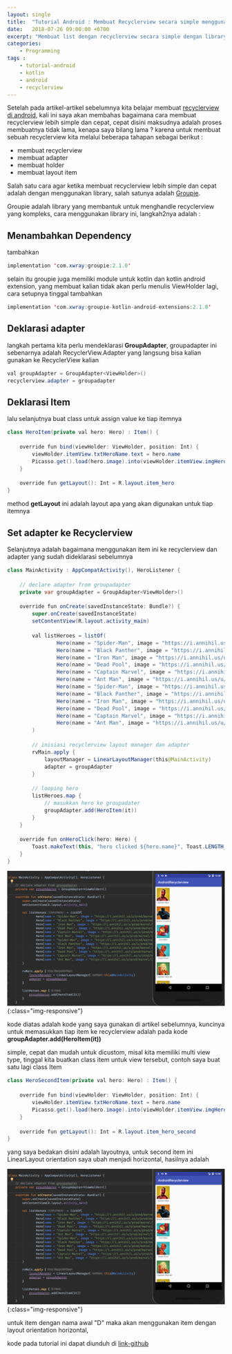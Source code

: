 ```yaml
---
layout: single
title:  "Tutorial Android : Membuat Recyclerview secara simple menggunakan Groupie"
date:   2018-07-26 09:00:00 +0700
excerpt: "Membuat list dengan recyclerview secara simple dengan library gropie"
categories: 
    - Programming
tags : 
    - tutorial-android
    - kotlin
    - android
    - recyclerview
---
```


Setelah pada artikel-artikel sebelumnya kita belajar membuat [recyclerview di android](https://pratamawijaya.com/programming/android-recyclerview-kotlin/), kali ini saya akan membahas bagaimana cara membuat recyclerview lebih simple dan cepat, cepat disini maksudnya adalah proses membuatnya tidak lama, kenapa saya bilang lama ? karena untuk membuat sebuah recyclerview kita melalui beberapa tahapan sebagai berikut :

- membuat recyclerview
- membuat adapter
- membuat holder
- membuat layout item

Salah satu cara agar ketika membuat recyclerview lebih simple dan cepat adalah dengan menggunakan library, salah satunya adalah [Groupie](https://github.com/lisawray/groupie).

Groupie adalah library yang membantuk untuk menghandle recyclerview yang kompleks, cara menggunakan library ini, langkah2nya adalah :

## Menambahkan Dependency

tambahkan 

```java
implementation 'com.xwray:groupie:2.1.0'
```

selain itu groupie juga memiliki module untuk kotlin dan kotlin android extension, yang membuat kalian tidak akan perlu menulis ViewHolder lagi, cara setupnya tinggal tambahkan 

```java
implementation 'com.xwray:groupie-kotlin-android-extensions:2.1.0'
```

## Deklarasi adapter

langkah pertama kita perlu mendeklarasi **GroupAdapter**, groupadapter ini sebenarnya adalah RecyclerView.Adapter yang langsung bisa kalian gunakan ke RecyclerView kalian

```java
val groupAdapter = GroupAdapter<ViewHolder>()
recyclerview.adapter = groupadapter
```

## Deklarasi Item

lalu selanjutnya buat class untuk assign value ke tiap itemnya

```java
class HeroItem(private val hero: Hero) : Item() {

    override fun bind(viewHolder: ViewHolder, position: Int) {
        viewHolder.itemView.txtHeroName.text = hero.name
        Picasso.get().load(hero.image).into(viewHolder.itemView.imgHeroes)
    }

    override fun getLayout(): Int = R.layout.item_hero
}
```

method **getLayout** ini adalah layout apa yang akan digunakan untuk tiap itemnya

## Set adapter ke Recyclerview

Selanjutnya adalah bagaimana menggunakan item ini ke recyclerview dan adapter yang sudah dideklarasi sebelumnya

```java
class MainActivity : AppCompatActivity(), HeroListener {

    // declare adapter from groupadapter
    private var groupAdapter = GroupAdapter<ViewHolder>()

    override fun onCreate(savedInstanceState: Bundle?) {
        super.onCreate(savedInstanceState)
        setContentView(R.layout.activity_main)

        val listHeroes = listOf(
                Hero(name = "Spider-Man", image = "https://i.annihil.us/u/prod/marvel/i/mg/9/30/538cd33e15ab7/standard_xlarge.jpg"),
                Hero(name = "Black Panther", image = "https://i.annihil.us/u/prod/marvel/i/mg/1/c0/537ba2bfd6bab/standard_xlarge.jpg"),
                Hero(name = "Iron Man", image = "https://i.annihil.us/u/prod/marvel/i/mg/6/a0/55b6a25e654e6/standard_xlarge.jpg"),
                Hero(name = "Dead Pool", image = "https://i.annihil.us/u/prod/marvel/i/mg/5/c0/537ba730e05e0/standard_xlarge.jpg"),
                Hero(name = "Captain Marvel", image = "https://i.annihil.us/u/prod/marvel/i/mg/c/10/537ba5ff07aa4/standard_xlarge.jpg"),
                Hero(name = "Ant Man", image = "https://i.annihil.us/u/prod/marvel/i/mg/6/90/54ad7297b0a59/standard_xlarge.jpg"),
                Hero(name = "Spider-Man", image = "https://i.annihil.us/u/prod/marvel/i/mg/9/30/538cd33e15ab7/standard_xlarge.jpg"),
                Hero(name = "Black Panther", image = "https://i.annihil.us/u/prod/marvel/i/mg/1/c0/537ba2bfd6bab/standard_xlarge.jpg"),
                Hero(name = "Iron Man", image = "https://i.annihil.us/u/prod/marvel/i/mg/6/a0/55b6a25e654e6/standard_xlarge.jpg"),
                Hero(name = "Dead Pool", image = "https://i.annihil.us/u/prod/marvel/i/mg/5/c0/537ba730e05e0/standard_xlarge.jpg"),
                Hero(name = "Captain Marvel", image = "https://i.annihil.us/u/prod/marvel/i/mg/c/10/537ba5ff07aa4/standard_xlarge.jpg"),
                Hero(name = "Ant Man", image = "https://i.annihil.us/u/prod/marvel/i/mg/6/90/54ad7297b0a59/standard_xlarge.jpg")
        )

        // inisiasi recyclerview layout manager dan adapter
        rvMain.apply {
            layoutManager = LinearLayoutManager(this@MainActivity)
            adapter = groupAdapter
        }

        // looping hero
        listHeroes.map {
        	// masukkan hero ke groupadater
            groupAdapter.add(HeroItem(it))
        }
    }

    override fun onHeroClick(hero: Hero) {
        Toast.makeText(this, "hero clicked ${hero.name}", Toast.LENGTH_SHORT).show()
    }
}

```

![Android RecyclerView](/assets/images/recyclerview/rv_6.png){:class="img-responsive"}

kode diatas adalah kode yang saya gunakan di artikel sebelumnya,
kuncinya untuk memasukkan tiap item ke recyclerview adalah pada kode
**groupAdapter.add(HeroItem(it))**

simple, cepat dan mudah untuk dicustom, misal kita memiliki multi view type, tinggal kita buatkan class item untuk view tersebut, contoh saya buat satu lagi class Item

```java
class HeroSecondItem(private val hero: Hero) : Item() {

    override fun bind(viewHolder: ViewHolder, position: Int) {
        viewHolder.itemView.txtHeroName.text = hero.name
        Picasso.get().load(hero.image).into(viewHolder.itemView.imgHeroes)
    }

    override fun getLayout(): Int = R.layout.item_hero_second
}
```

yang saya bedakan disini adalah layoutnya, untuk second item ini LinearLayout orientation saya ubah menjadi horizontal, hasilnya adalah

![Android RecyclerView](/assets/images/recyclerview/rv_6.png){:class="img-responsive"}

untuk item dengan nama awal "D" maka akan menggunakan item dengan layout orientation horizontal, 

kode pada tutorial ini dapat diunduh di [link-github](https://github.com/pratamawijaya/SimpleRecyclerviewKotlin/tree/groupie)